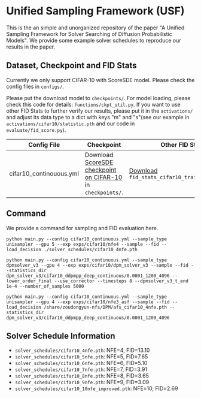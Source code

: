 # Unified Sampling Framework (USF)

This is the an simple and unorganized repository of the paper "A Unified Sampling Framework for Solver Searching of Diffusion Probabilistic Models". We provide some example solver schedules to reproduce our results in the paper.

## Dataset, Checkpoint and FID Stats
Currently we only support CIFAR-10 with ScoreSDE model. Please check the config files in `configs/`.

Please put the download model to `checkpoints/`. For model loading, please check this code for details: `functions/ckpt_util.py`. If you want to use other FID Stats to further verify our results, please put it in the `activations/` and adjust its data type to a dict with keys "m" and "s"(see our example in `activations/cifar10/statistic.pth` and our code in `evaluate/fid_score.py`). 

| Config File            | Checkpoint                                                   | Other FID Stats                                              |
| ---------------------- | ------------------------------------------------------------ | ------------------------------------------------------------ |
| cifar10_continouous.yml            | Download [ScoreSDE checkpoint on CIFAR-10](https://drive.google.com/drive/folders/1ZMLBiu9j7-rpdTQu8M2LlHAEQq4xRYrj) in `checkpoints/`. | [Download](https://drive.google.com/drive/folders/1_OpTXVPLffZM8BG-V3Ahsxk99aqxW7C3?usp=sharing) `fid_stats_cifar10_train_pytorch.npz` |

## Command
We provide a command for sampling and FID evaluation here.
```
python main.py --config cifar10_continuous.yml --sample_type unisampler --gpu 5 --exp exps/cifar10/nfe4 --sample --fid --load_decision ./solver_schedules/cifar10_4nfe.pth

python main.py --config cifar10_continuous.yml --sample_type dpmsolver_v3 --gpu 4 --exp exps/cifar10/dpm_solver_v3 --sample --fid --statistics_dir dpm_solver_v3/cifar10_ddpmpp_deep_continuous/0.0001_1200_4096 --lower_order_final --use_corrector --timesteps 8 --dpmsolver_v3_t_end 1e-4 --number_of_samples 5000

python main.py --config cifar10_continuous.yml --sample_type unisampler --gpu 4 --exp exps/cifar10/nfe3_asf --sample --fid --load_decision /share/zoudongyun-nfs/DPM/afs_cifar10_4nfe.pth --statistics_dir dpm_solver_v3/cifar10_ddpmpp_deep_continuous/0.0001_1200_4096
```

## Solver Schedule Information
- `solver_schedules/cifar10_4nfe.pth`: NFE=4, FID=13.10
- `solver_schedules/cifar10_5nfe.pth`: NFE=5, FID=7.65
- `solver_schedules/cifar10_6nfe.pth`: NFE=6, FID=5.10
- `solver_schedules/cifar10_7nfe.pth`: NFE=7, FID=3.91
- `solver_schedules/cifar10_8nfe.pth`: NFE=8, FID=3.65
- `solver_schedules/cifar10_9nfe.pth`: NFE=9, FID=3.09
- `solver_schedules/cifar10_10nfe_improved.pth`: NFE=10, FID=2.69
